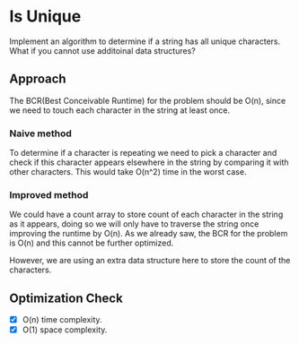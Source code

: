 # Is Unique
Implement an algorithm to determine if a string has all unique characters. What if you cannot use additoinal data structures?

## Approach
The BCR(Best Conceivable Runtime) for the problem should be O(n), since we need to touch each character in the string at least once.

### Naive method
To determine if a character is repeating we need to pick a character and check if this character appears elsewhere in the string by comparing it with other characters. This would take O(n^2) time in the worst case.

### Improved method
We could have a count array to store count of each character in the string as it appears, doing so we will only have to traverse the string once improving the runtime by O(n).
As we already saw, the BCR for the problem is O(n) and this cannot be further optimized. 

However, we are using an extra data structure here to store the count of the characters.

## Optimization Check
- [x] O(n) time complexity.
- [x] O(1) space complexity.

